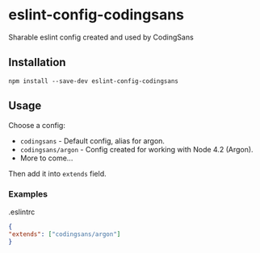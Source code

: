 # eslint-config-codingsans
Sharable eslint config created and used by CodingSans

## Installation

```
npm install --save-dev eslint-config-codingsans
```

## Usage

Choose a config:

- `codingsans` - Default config, alias for argon.
- `codingsans/argon` - Config created for working with Node 4.2 (Argon).
- More to come...

Then add it into `extends` field.

### Examples

.eslintrc

  ```json
{
  "extends": ["codingsans/argon"]
}
  ```

